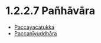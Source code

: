 # 1.2.2.7 Pañhāvāra

* [Paccayacatukka](1.2.2.7/Paccayacatukka.md)
* [Paccanīyuddhāra](1.2.2.7/Paccaniyuddhara.md)
